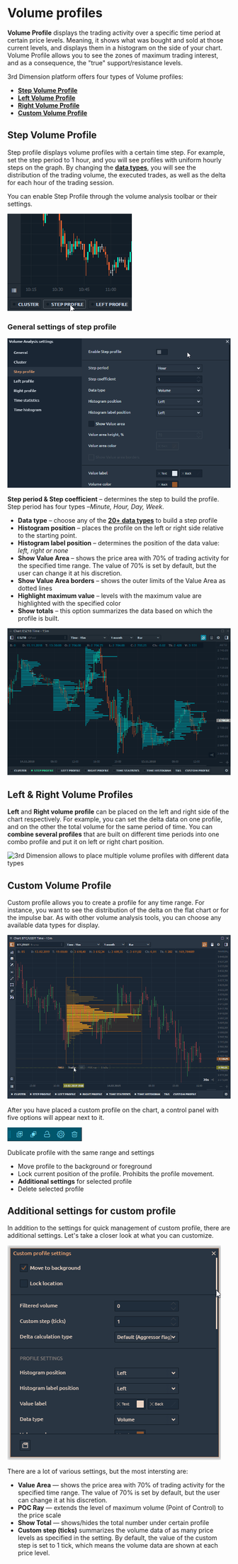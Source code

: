 # Volume profiles



**Volume Profile** displays the trading activity over a specific time period at certain price levels. Meaning, it shows what was bought and sold at those current levels, and displays them in a histogram on the side of your chart. Volume Profile allows you to see the zones of maximum trading interest, and as a consequence, the "true" support/resistance levels.

3rd Dimension platform offers four types of Volume profiles:

* [**Step Volume Profile**](volume-profiles.md#step-volume-profile)
* [**Left Volume Profile**](volume-profiles.md#left-and-right-volume-profiles)
* [**Right Volume Profile**](volume-profiles.md#left-and-right-volume-profiles)
* [**Custom Volume Profile**](volume-profiles.md#custom-volume-profile)

## Step Volume Profile <a href="#step-volume-profile" id="step-volume-profile"></a>

Step profile displays volume profiles with a certain time step. For example, set the step period to 1 hour, and you will see profiles with uniform hourly steps on the graph. By changing the [**data types**](../volume-analysis-tools.md#data-types-of-volume-analysis-tools), you will see the distribution of the trading volume, the executed trades, as well as the delta for each hour of the trading session.

You can enable Step Profile through the volume analysis toolbar or their settings.

![Here is how you can activate Step Profile in 3rd Dimension platform](<../../../.gitbook/assets/step profile.gif>)

### **General settings of step profile** <a href="#general-settings-of-step-profile" id="general-settings-of-step-profile"></a>

![Main settings of Step Volume Profile tool](<../../../.gitbook/assets/step profile settings.gif>)

**Step period & Step coefficient** – determines the step to build the profile. Step period has four types –_Minute, Hour, Day, Week_.

* **Data type** – choose any of the [**20+ data types**](../volume-analysis-tools.md#data-types-of-volume-analysis-tools) to build a step profile
* **Histogram position** – places the profile on the left or right side relative to the starting point.
* **Histogram label position** – determines the position of the data value: _left, right or none_
* **Show Value Area** – shows the price area with 70% of trading activity for the specified time range. The value of 70% is set by default, but the user can change it at his discretion.
* **Show Value Area borders** – shows the outer limits of the Value Area as dotted lines
* **Highlight maximum value** – levels with the maximum value are highlighted with the specified color
* **Show totals** – this option summarizes the data based on which the profile is built.

![Step profile with various data types](<../../../.gitbook/assets/step profile data types.gif>)

## Left & Right Volume Profiles <a href="#left-and-right-volume-profiles" id="left-and-right-volume-profiles"></a>

**Left** and **Right volume profile** can be placed on the left and right side of the chart respectively. For example, you can set the delta data on one profile, and on the other the total volume for the same period of time. You can **combine several profiles** that are built on different time periods into one combo profile and put it on left or right chart position.

![3rd Dimension allows to place multiple volume profiles with different data types](<../../../.gitbook/assets/left\_right profile.png>)

## Custom Volume Profile <a href="#custom-volume-profile" id="custom-volume-profile"></a>

Custom profile allows you to create a profile for any time range. For instance, you want to see the distribution of the delta on the flat chart or for the impulse bar. As with other volume analysis tools, you can choose any available data types for display.

![Custom volume profile can be applied to any range](<../../../.gitbook/assets/new custom profile.gif>)

After you have placed a custom profile on the chart, a control panel with five options will appear next to it.

![Control panel for custom volume profile](<../../../.gitbook/assets/image (109).png>)

Dublicate profile with the same range and settings

* Move profile to the background or foreground
* Lock current position of the profile. Prohibits the profile movement.
* **Additional settings** for selected profile
* Delete selected profile

## Additional settings for custom profile <a href="#additional-settings-for-custom-profile" id="additional-settings-for-custom-profile"></a>

In addition to the settings for quick management of custom profile, there are additional settings. Let's take a closer look at what you can customize.

![Additional settings for custom volume profile](<../../../.gitbook/assets/custom profile settings.gif>)

There are a lot of various settings, but the most intersting are:

* **Value Area** — shows the price area with 70% of trading activity for the specified time range. The value of 70% is set by default, but the user can change it at his discretion.
* **POC Ray** — extends the level of maximum volume (Point of Control) to the price scale
* **Show Total** — shows/hides the total number under certain profile
* **Custom step (ticks)** summarizes the volume data of as many price levels as specified in the setting. By default, the value of the custom step is set to 1 tick, which means the volume data are shown at each price level.
